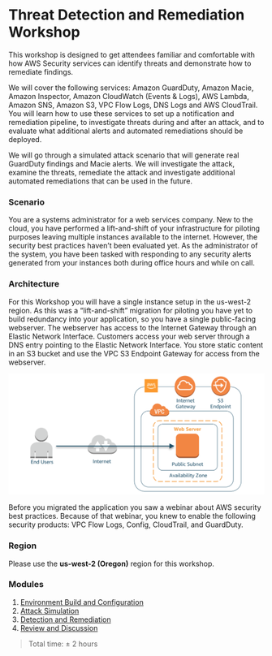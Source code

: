 # Threat Detection and Remediation Workshop

This workshop is designed to get attendees familiar and comfortable with how AWS Security services can identify threats and demonstrate how to remediate findings.

We will cover the following services: Amazon GuardDuty, Amazon Macie, Amazon Inspector, Amazon CloudWatch (Events & Logs), AWS Lambda, Amazon SNS, Amazon S3, VPC Flow Logs, DNS Logs and AWS CloudTrail. You will learn how to use these services to set up a notification and remediation pipeline, to investigate threats during and after an attack, and to evaluate what additional alerts and automated remediations should be deployed.

We will go through a simulated attack scenario that will generate real GuardDuty findings and Macie alerts. We will investigate the attack, examine the threats, remediate the attack and investigate additional automated remediations that can be used in the future.

### Scenario
You are a systems administrator for a web services company. New to the cloud, you have performed a lift-and-shift of your infrastructure for piloting purposes leaving multiple instances available to the internet. However, the security best practices haven’t been evaluated yet. As the administrator of the system, you have been tasked with responding to any security alerts generated from your instances both during office hours and while on call.

### Architecture
For this Workshop you will have a single instance setup in the us-west-2 region. As this was a “lift-and-shift” migration for piloting you have yet to build redundancy into your application, so you have a single public-facing webserver. The webserver has access to the Internet Gateway through an Elastic Network Interface. Customers access your web server through a DNS entry pointing to the Elastic Network Interface. You store static content in an S3 bucket and use the VPC S3 Endpoint Gateway for access from the webserver.

![Architecture](./images/diagram-basic-arch.png "Lab Workload Architecture")

Before you migrated the application you saw a webinar about AWS security best practices. Because of that webinar, you knew to enable the following security products: VPC Flow Logs, Config, CloudTrail, and GuardDuty. 

### Region
Please use the **us-west-2 (Oregon)** region for this workshop.

### Modules
1. [Environment Build and Configuration](./docs/01-environment-setup.md)
2. [Attack Simulation](./docs/02-attack-simulation.md) 
3. [Detection and Remediation](./docs/03-investigate-remediation.md) 
4. [Review and Discussion](./docs/04-review-and-dicussion.md)

> Total time: &plusmn; 2 hours

